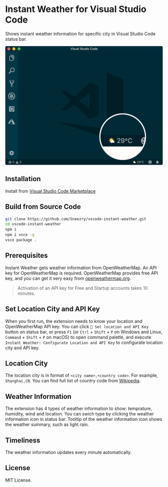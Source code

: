 # Instant Weather for Visual Studio Code

Shows instant weather information for specific city in Visual Studio Code status bar.

<img width="620" src="https://raw.githubusercontent.com/Sneezry/vscode-instant-weather/master/screenshot.png" />

## Installation

Install from [Visual Studio Code Marketplace](https://marketplace.visualstudio.com/items?itemName=sneezry.vscode-instant-weather)

## Build from Source Code

```bash
git clone https://github.com/Sneezry/vscode-instant-weather.git
cd vscode-instant-weather
npm i
npm i vsce -g
vsce package .
```

## Prerequisites

Instant Weather gets weather information from OpenWeatherMap. An API key for OpenWeatherMap is required. OpenWeatherMap provides free API key, and you can get it very easy from [openweathermap.org](https://openweathermap.org/).

> Activation of an API key for Free and Startup accounts takes 10 minutes.

## Set Location City and API Key

When you first run, the extension needs to know your location and OpenWeatherMap API key. You can click `🌈 Set location and API Key` button on status bar, or press `F1` (or `Ctrl` + `Shift` + `P` on Windows and Linux, `Command` + `Shift` + `P` on macOS) to open command palette, and execute `Instant Weather: Configurate Location and API Key` to configurate location city and API key.

## Location City

The location city is in format of `<city name>,<country code>`. For example, `Shanghai,CN`. You can find full list of country code from [Wikipedia](https://en.wikipedia.org/wiki/ISO_3166-1#Current_codes).

## Weather Information

The extension has 4 types of weather information to show: temprature, humidity, wind and location. You can swich type by clicking the weather information icon in status bar. Tooltip of the weather information icon shows the weather summary, such as light rain.

## Timeliness

The weather information updates every minute automatically.

## License

MIT License.
